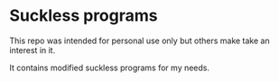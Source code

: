 # Suckless programs

This repo was intended for personal use only but others make take an interest in it.

It contains modified suckless programs for my needs.
